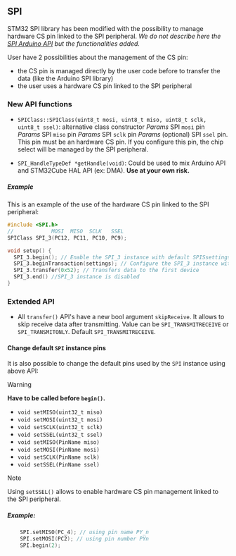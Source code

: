 ## SPI

STM32 SPI library has been modified with the possibility to manage hardware CS pin linked to the SPI peripheral.
_We do not describe here the [SPI Arduino API](https://www.arduino.cc/en/Reference/SPI) but the functionalities added._

User have 2 possibilities about the management of the CS pin:
* the CS pin is managed directly by the user code before to transfer the data (like the Arduino SPI library)
* the user uses a hardware CS pin linked to the SPI peripheral

### New API functions

* `SPIClass::SPIClass(uint8_t mosi, uint8_t miso, uint8_t sclk, uint8_t ssel)`: alternative class constructor
_Params_ SPI `mosi` pin
_Params_ SPI `miso` pin
_Params_ SPI `sclk` pin
_Params_ (optional) SPI `ssel` pin. This pin must be an hardware CS pin. If you configure this pin, the chip select will be managed by the SPI peripheral.

 * `SPI_HandleTypeDef *getHandle(void)`: Could be used to mix Arduino API and STM32Cube HAL API (ex: DMA). **Use at your own risk.**


##### Example

This is an example of the use of the hardware CS pin linked to the SPI peripheral:

```C++
#include <SPI.h>
//            MOSI  MISO  SCLK   SSEL
SPIClass SPI_3(PC12, PC11, PC10, PC9);

void setup() {
  SPI_3.begin(); // Enable the SPI_3 instance with default SPISsettings
  SPI_3.beginTransaction(settings); // Configure the SPI_3 instance with other settings
  SPI_3.transfer(0x52); // Transfers data to the first device
  SPI_3.end() //SPI_3 instance is disabled
}
```

### Extended API

* All `transfer()` API's have a new bool argument `skipReceive`. It allows to skip receive data after transmitting. Value can be `SPI_TRANSMITRECEIVE` or `SPI_TRANSMITONLY`. Default `SPI_TRANSMITRECEIVE`.

#### Change default `SPI` instance pins
It is also possible to change the default pins used by the `SPI` instance using above API:

> [!WARNING]
> **Have to be called before `begin()`.**

* `void setMISO(uint32_t miso)`
* `void setMOSI(uint32_t mosi)`
* `void setSCLK(uint32_t sclk)`
* `void setSSEL(uint32_t ssel)`
* `void setMISO(PinName miso)`
* `void setMOSI(PinName mosi)`
* `void setSCLK(PinName sclk)`
* `void setSSEL(PinName ssel)`

> [!NOTE]
> Using `setSSEL()` allows to enable hardware CS pin management linked to the SPI peripheral.

##### Example:
```C++
    SPI.setMISO(PC_4); // using pin name PY_n
    SPI.setMOSI(PC2); // using pin number PYn
    SPI.begin(2);
```
